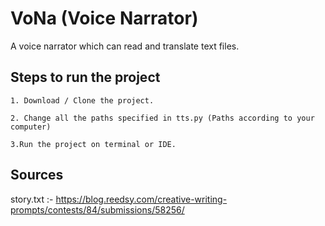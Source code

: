 # VoNa (Voice Narrator)
A voice narrator which can read and translate text files.

## Steps to run the project

```
1. Download / Clone the project.
```

```
2. Change all the paths specified in tts.py (Paths according to your computer)
```

```
3.Run the project on terminal or IDE.
```
## Sources
story.txt :- https://blog.reedsy.com/creative-writing-prompts/contests/84/submissions/58256/

